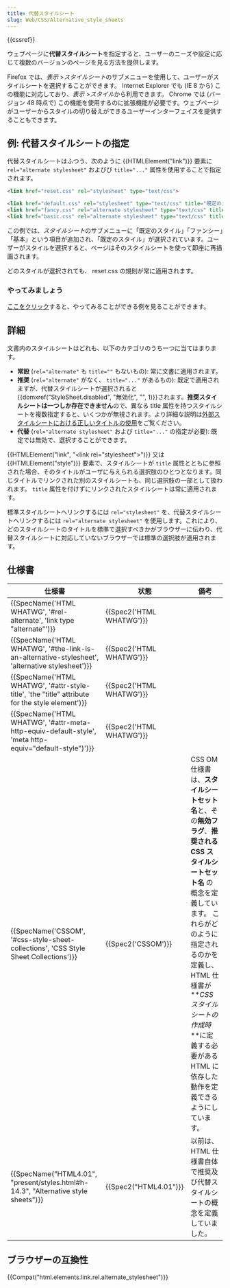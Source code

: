 ```yaml
---
title: 代替スタイルシート
slug: Web/CSS/Alternative_style_sheets
---
```


{{cssref}}

ウェブページに**代替スタイルシート**を指定すると、ユーザーのニーズや設定に応じて複数のバージョンのページを見る方法を提供します。

Firefox では、_表示_ >*スタイルシート*のサブメニューを使用して、ユーザーがスタイルシートを選択することができます。 Internet Explorer でも (IE 8 から) この機能に対応しており、_表示_ >*スタイル*から利用できます。 Chrome では (バージョン 48 時点で) この機能を使用するのに拡張機能が必要です。ウェブページがユーザーからスタイルの切り替えができるユーザーインターフェイスを提供することもできます。

## 例: 代替スタイルシートの指定

代替スタイルシートはふつう、次のように {{HTMLElement("link")}} 要素に `rel="alternate stylesheet"` およびび `title="..."` 属性を使用することで指定されます。

```html
<link href="reset.css" rel="stylesheet" type="text/css">

<link href="default.css" rel="stylesheet" type="text/css" title="既定のスタイル">
<link href="fancy.css" rel="alternate stylesheet" type="text/css" title="ファンシー">
<link href="basic.css" rel="alternate stylesheet" type="text/css" title="基本">
```

この例では、*スタイルシート*のサブメニューに「既定のスタイル」「ファンシー」「基本」という項目が追加され、「既定のスタイル」が選択されています。ユーザーがスタイルを選択すると、ページはそのスタイルシートを使って即座に再描画されます。

どのスタイルが選択されても、 reset.css の規則が常に適用されます。

### やってみましょう

[ここをクリック](/samples/cssref/altstyles/index.html)すると、やってみることができる例を見ることができます。

## 詳細

文書内のスタイルシートはどれも、以下のカテゴリのうち一つに当てはまります。

- **常設** (`rel="alternate"` も `title=""` もないもの): 常に文書に適用されます。
- **推奨** (`rel="alternate"` がなく、 `title="..."` があるもの): 既定で適用されますが、代替スタイルシートが選択されると{{domxref("StyleSheet.disabled", "無効化", "", 1)}}されます。**推奨スタイルシートは一つしか存在できません**ので、異なる title 属性を持つスタイルシートを複数指定すると、いくつかが無視されます。より詳細な説明は[外部スタイルシートにおける正しいタイトルの使用](/ja/docs/Correctly_Using_Titles_With_External_Stylesheets)をご覧ください。
- **代替** (`rel="alternate stylesheet"` および `title="..."` の指定が必要): 既定では無効で、選択することができます。

{{HTMLElement("link", "&lt;link rel=\"stylesheet\"&gt;")}} 又は {{HTMLElement("style")}} 要素で、スタイルシートが `title` 属性とともに参照された場合、そのタイトルがユーザに与えられる選択肢のひとつとなります。同じタイトルでリンクされた別のスタイルシートも、同じ選択肢の一部として扱われます。 `title` 属性を付けずにリンクされたスタイルシートは常に適用されます。

標準スタイルシートへリンクするには `rel="stylesheet"` を、代替スタイルシートへリンクするには `rel="alternate stylesheet"` を使用します。これにより、どのスタイルシートのタイトルを標準で選択すべきかがブラウザーに伝わり、代替スタイルシートに対応していないブラウザーでは標準の選択肢が適用されます。

## 仕様書

| 仕様書                                                                                                                                   | 状態                             | 備考                                                                                                                                                                                                                                                                                                  |
| ---------------------------------------------------------------------------------------------------------------------------------------- | -------------------------------- | ----------------------------------------------------------------------------------------------------------------------------------------------------------------------------------------------------------------------------------------------------------------------------------------------------- |
| {{SpecName('HTML WHATWG', '#rel-alternate', 'link type "alternate"')}}                                             | {{Spec2('HTML WHATWG')}} |                                                                                                                                                                                                                                                                                                       |
| {{SpecName('HTML WHATWG', '#the-link-is-an-alternative-stylesheet', 'alternative stylesheet')}}         | {{Spec2('HTML WHATWG')}} |                                                                                                                                                                                                                                                                                                       |
| {{SpecName('HTML WHATWG', '#attr-style-title', 'the "title" attribute for the style element')}}         | {{Spec2('HTML WHATWG')}} |                                                                                                                                                                                                                                                                                                       |
| {{SpecName('HTML WHATWG', '#attr-meta-http-equiv-default-style', 'meta http-equiv="default-style")')}} | {{Spec2('HTML WHATWG')}} |                                                                                                                                                                                                                                                                                                       |
| {{SpecName('CSSOM', '#css-style-sheet-collections', 'CSS Style Sheet Collections')}}                         | {{Spec2('CSSOM')}}         | CSS OM 仕様書は、**スタイルシートセット名**と、その**無効フラグ**、**推奨される CSS スタイルシートセット名** の概念を定義しています。 これらがどのように指定されるのかを定義し、 HTML 仕様書が **_CSS スタイルシートの作成時_**に定義する必要がある HTML に依存した動作を定義できるようにしています。 |
| {{SpecName("HTML4.01", "present/styles.html#h-14.3", "Alternative style sheets")}}                             | {{Spec2("HTML4.01")}}     | 以前は、 HTML 仕様書自体で推奨及び代替スタイルシートの概念を定義していました。                                                                                                                                                                                                                        |

## ブラウザーの互換性

{{Compat("html.elements.link.rel.alternate_stylesheet")}}
